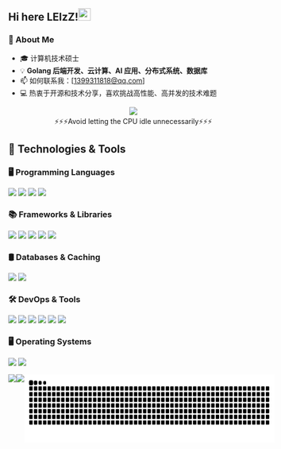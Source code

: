 ## Hi here LEIzZ!<img src="https://raw.githubusercontent.com/MartinHeinz/MartinHeinz/master/wave.gif" width="25px" height="25px" />
###  🤔 About Me
- 🎓 计算机技术硕士
- 💡 **Golang 后端开发、云计算、AI 应用、分布式系统、数据库**
- 📫 如何联系我：[1399311818@qq.com]
- 💻 热衷于开源和技术分享，喜欢挑战高性能、高并发的技术难题

<div align="center">
    <img src="https://github.com/user-attachments/assets/93f50043-52cf-4f69-86b5-f2616822a5a4" width="50%">
</div>

<div align="center">
    ⚡️⚡️⚡️Avoid letting the CPU idle unnecessarily⚡️⚡️⚡️
</div>

## 🔧 Technologies & Tools

### 🖥️ Programming Languages  
![](https://img.shields.io/badge/Golang-informational?style=flat&logo=go&logoColor=white&color=2bbc8a&labelWidth=100)
![](https://img.shields.io/badge/C++-informational?style=flat&logo=c%2B%2B&logoColor=white&color=2bbc8a&labelWidth=100)
![](https://img.shields.io/badge/Python-informational?style=flat&logo=python&logoColor=white&color=2bbc8a&labelWidth=100)
![](https://img.shields.io/badge/Java-informational?style=flat&logo=openjdk&logoColor=white&color=2bbc8a&labelWidth=100)

### 📚 Frameworks & Libraries  
![](https://img.shields.io/badge/PyTorch-informational?style=flat&logo=pytorch&logoColor=white&color=2bbc8a&labelWidth=100)
![](https://img.shields.io/badge/Gin-informational?style=flat&logo=go&logoColor=white&color=2bbc8a&labelWidth=100)
![](https://img.shields.io/badge/Gorm-informational?style=flat&logo=go&logoColor=white&color=2bbc8a&labelWidth=100)
![](https://img.shields.io/badge/MyBatis-informational?style=flat&logo=apache-mybatis&logoColor=white&color=2bbc8a&labelWidth=100)
![](https://img.shields.io/badge/SpringBoot-informational?style=flat&logo=springboot&logoColor=white&color=2bbc8a&labelWidth=100)

### 🛢️ Databases & Caching  
![](https://img.shields.io/badge/MySQL-informational?style=flat&logo=mysql&logoColor=white&color=2bbc8a&labelWidth=100)
![](https://img.shields.io/badge/Redis-informational?style=flat&logo=redis&logoColor=white&color=2bbc8a&labelWidth=100)

### 🛠️ DevOps & Tools  
![](https://img.shields.io/badge/VSCode-informational?style=flat&logo=visual-studio-code&logoColor=white&color=2bbc8a&labelWidth=100)
![](https://img.shields.io/badge/Vim-informational?style=flat&logo=vim&logoColor=white&color=2bbc8a&labelWidth=100)
![](https://img.shields.io/badge/Docker-informational?style=flat&logo=docker&logoColor=white&color=2bbc8a&labelWidth=100)
![](https://img.shields.io/badge/IntelliJ_IDEA-informational?style=flat&logo=intellij-idea&logoColor=white&color=2bbc8a&labelWidth=100)
![](https://img.shields.io/badge/PyCharm-informational?style=flat&logo=pycharm&logoColor=white&color=2bbc8a&labelWidth=100)
![](https://img.shields.io/badge/Anaconda-informational?style=flat&logo=anaconda&logoColor=white&color=2bbc8a&labelWidth=100)

### 🖥️ Operating Systems  
![](https://img.shields.io/badge/MacOS-informational?style=flat&logo=apple&logoColor=white&color=2bbc8a&labelWidth=100)
![](https://img.shields.io/badge/Linux-informational?style=flat&logo=linux&logoColor=white&color=2bbc8a&labelWidth=100)

<div align="center">
  <div style="display: flex; justify-content: space-between; width: 100%; max-width: 1000px;">
    <img height="137px" src="https://github-readme-stats.vercel.app/api?username=IAMLEIzZ&hide_title=true&hide_border=true&show_icons=true&include_all_commits=true&count_private=true&line_height=21&text_color=000&icon_color=000&bg_color=0,ea6161,ffc64d,fffc4d,52fa5a&theme=graywhite" />
    <img height="137px" src="https://github-readme-stats.vercel.app/api/top-langs/?username=IAMLEIzZ&hide=html&hide_title=true&hide_border=true&layout=compact&langs_count=6&exclude_repo=comp426,Redventures-Movie-Quotes&text_color=000&icon_color=fff&bg_color=0,52fa5a,4dfcff,c64dff&theme=graywhite" />
    <img height="137px" src="https://raw.githubusercontent.com/IAMLEIzZ/IAMLEIzZ/output/github-contribution-grid-snake.svg" />
  </div>
</div>
